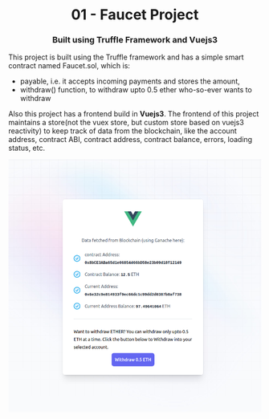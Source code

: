 <h1 align="center"> 
01 - Faucet Project
</h1>
<h3 align="center">
Built using <b>Truffle Framework</b> and <b>Vuejs3</b>
</h3>
This project is built using the Truffle framework and has a simple smart contract named Faucet.sol, which is:
<ul>
<li>payable, i.e. it accepts incoming payments and stores the amount,  </li>
<li>withdraw() function, to withdraw upto 0.5 ether who-so-ever wants to withdraw</li>
</ul>
Also this project has a frontend build in <b>Vuejs3</b>. The frontend of this project maintains a store(not the vuex store, but custom store based on vuejs3 reactivity) to keep track of data from the blockchain, like the account address, contract ABI, contract address, contract balance, errors, loading status, etc.

![Alt text](/02_Faucet/02_Faucet.png?raw=true "Frontend of the Faucet DApp")
